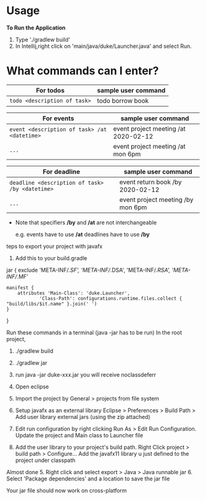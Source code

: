 # Usage

**To Run the Application**

1. Type './gradlew build'
1. In Intellij,right click on 'main/java/duke/Launcher.java' and select Run.


# What commands can I enter?

For todos | sample user command
---------------|---------------
`todo <description of task>` | todo borrow book

For events | sample user command
---------------|---------------
`event <description of task> /at <datetime>` | event project meeting /at 2020-02-12
`...` | event project meeting /at mon 6pm

For deadline | sample user command
---------------|---------------
`deadline <description of task> /by <datetime>` | event return book /by 2020-02-12
`...` | event project meeting /by mon 6pm

* Note that specifiers **/by** and **/at** are not interchangeable

  e.g. events have to use **/at**
  deadlines have to use **/by**

  
  
  
  
  
  
teps to export your project with javafx
1. Add this to your build.gradle

jar {
    exclude 'META-INF/*.SF', 'META-INF/*.DSA', 'META-INF/*.RSA', 'META-INF/*.MF'

    manifest {
        attributes 'Main-Class': 'duke.Launcher',
                'Class-Path': configurations.runtime.files.collect { "build/libs/$it.name" }.join(' ')
    }
}

Run these commands in a terminal (java -jar has to be run)
In the root project, 
1.    ./gradlew build 
2.   ./gradlew jar
3.   run java -jar duke-xxx.jar
you will receive noclassdeferr

1. Open eclipse
2. Import the project by General > projects from file system
3. Setup javafx as an external library 
Eclipse > Preferences > Build Path > Add user library external jars (using the zip attached)

4. Edit run configuration by right clicking Run As > Edit Run Configuration. Update the project and Main class to Launcher file

5. Add the user library to your project's build path. Right Click project > build path > Configure...
Add the javafx11 library u just defined to the project under classpath

Almost done
5. Right click and select export > Java > Java runnable jar
6. Select 'Package dependencies' and a location to save the jar file

Your jar file should now work on cross-platform